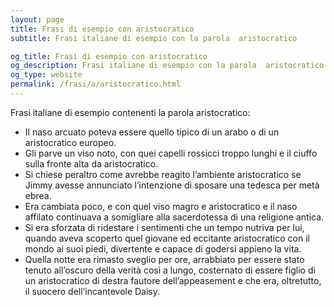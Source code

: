 ```yaml
---
layout: page
title: Frasi di esempio con aristocratico 
subtitle: Frasi italiane di esempio con la parola  aristocratico

og_title: Frasi di esempio con aristocratico 
og_description: Frasi italiane di esempio con la parola  aristocratico
og_type: website
permalink: /frasi/a/aristocratico.html
---
```


Frasi italiane di esempio contenenti la parola aristocratico:


- Il naso arcuato poteva essere quello tipico di un arabo o di un aristocratico europeo.
- Gli parve un viso noto, con quei capelli rossicci troppo lunghi e il ciuffo sulla fronte alta da aristocratico.
- Si chiese peraltro come avrebbe reagito l’ambiente aristocratico se Jimmy avesse annunciato l’intenzione di sposare una tedesca per metà ebrea.
- Era cambiata poco, e con quel viso magro e aristocratico e il naso affilato continuava a somigliare alla sacerdotessa di una religione antica.
- Si era sforzata di ridestare i sentimenti che un tempo nutriva per lui, quando aveva scoperto quel giovane ed eccitante aristocratico con il mondo ai suoi piedi, divertente e capace di godersi appieno la vita.
- Quella notte era rimasto sveglio per ore, arrabbiato per essere stato tenuto all’oscuro della verità così a lungo, costernato di essere figlio di un aristocratico di destra fautore dell’appeasement e che era, oltretutto, il suocero dell’incantevole Daisy.
